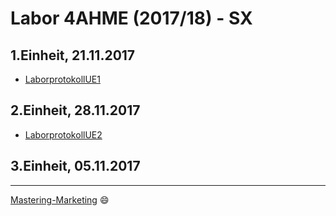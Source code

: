 # Labor 4AHME (2017/18) - SX  
## 1.Einheit, 21.11.2017
* [LaborprotokollUE1](https://github.com/sacrom14/la1/blob/master/sacom14/LabroprotokollUE1)
  

## 2.Einheit, 28.11.2017  
* [LaborprotokollUE2](https://github.com/sacrom14/la1/blob/master/sacom14/LabroprotokollUE2)

## 3.Einheit, 05.11.2017
   
--------------------
[Mastering-Marketing](https://guides.github.com/features/mastering-markdown/) :smile:

